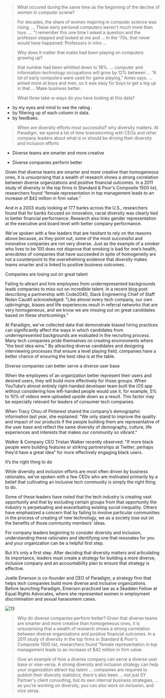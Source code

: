  > What occured during the same time as the beginning of the decline of women in computer sciene?
 
 > For decades, the share of women majoring in computer science was rising. ... These early personal computers weren't much more than toys. ... "I remember this one time I asked a question and the professor stopped and looked at me and ... In the '70s, that never would have happened: Professors in intro ...

>Why does it matter that males had been playing on computers growing up?

> that number had been whittled down to 18%. ... computer and information-technology occupations will grow by 12% between ... “A lot of early computers were used for game playing,” Ames says. ... aimed more at boys and men, so it was easy for boys to get a leg up in that ... Make business better.

> What three take-a-ways do you have looking at this data?
* by my eyes and mind to see the rating .
* by filtering up of each column in data.
* by feedbaks.

>When are diversity efforts most successful?
why diversity matters. At Paradigm, we spend a lot of time brainstorming with CEOs and other company leaders about what is or should be driving their diversity and inclusion efforts
* Diverse teams are smarter and more creative 

* Diverse companies perform better

Given that diverse teams are smarter and more creative than homogeneous ones, it is unsurprising that a wealth of research shows a strong correlation between diverse organizations and positive financial outcomes. In a 2011 study of diversity in the top firms in Standard & Poor's Composite 1500 list, researchers found “female representation in top management leads to an increase of $42 million in firm value.”


And in a 2003 study looking at 177 banks across the U.S., researchers found that for banks focused on innovation, racial diversity was clearly tied to better financial performance. Research also links gender representation at the executive and board level with better company performance.  

We’ve spoken with a few leaders that are hesitant to rely on the reasons above because, as they point out, some of the most successful and innovative companies are not very diverse. Just as the example of a smoker who lives to be 100 does not disprove that smoking is bad for one’s health, anecdotes of companies that have succeeded in spite of homogeneity are not a counterpoint to the overwhelming evidence that diversity makes teams smarter and is linked to positive business outcomes.  

Companies are losing out on great talent 

Failing to attract and hire employees from underrepresented backgrounds leads companies to miss out on incredible talent. In a recent blog post describing a partnership with Code2040, Slack Engineering Chief of Staff Nolan Caudill acknowledged: "Like almost every tech company, our own upbringings, biases and life experiences result in referral networks that are very homogeneous, and we know we are missing out on great candidates based on these shortcomings."

At Paradigm, we've collected data that demonstrate biased hiring practices can significantly affect the ways in which candidates from underrepresented backgrounds are evaluated in the recruiting process. Many tech companies pride themselves on creating environments where "the best idea wins." By attracting diverse candidates and designing interviewing processes that ensure a level playing field, companies have a better chance of ensuring the best idea is at the table. 

Diverse companies can better serve a diverse user base 

When the employees of an organization better represent their users and desired users, they will build more effectively for those groups. When YouTube’s almost entirely right-handed developer team built the iOS app without considering how left-handed people would use it, for example, 5% to 10% of videos were uploaded upside down as a result. This factor may be especially relevant for leaders of consumer tech companies.

When Tracy Chou of Pinterest shared the company’s demographic information last year, she explained: "We only stand to improve the quality and impact of our products if the people building them are representative of the user base and reflect the same diversity of demography, culture, life experiences and interests that makes our community so vibrant."

Walker & Company CEO Tristan Walker recently observed: "If more black people were building features or striking partnerships at Twitter, perhaps they’d have a great idea" for more effectively engaging black users.  

It’s the right thing to do 

While diversity and inclusion efforts are most often driven by business rationales, we’ve spoken with a few CEOs who are motivated primarily by a belief that cultivating an inclusive tech community is simply the right thing to do.

Some of these leaders have noted that the tech industry is creating vast opportunity and that by excluding certain groups from that opportunity the industry is perpetuating and exacerbating existing social inequality. Others have emphasized a concern that by failing to involve particular communities in the process of creating of new technology, we as a society lose out on the benefits of those community members’ ideas. 

For company leaders beginning to consider diversity and inclusion, understanding these rationales and identifying one that resonates for you and your organization can be a helpful first step.

But it’s only a first step. After deciding that diversity matters and articulating its importance, leaders must create a strategy for building a more diverse, inclusive company and an accountability plan to ensure that strategy is effective.

Joelle Emerson is co-founder and CEO of Paradigm, a strategy firm that helps tech companies build more diverse and inclusive organizations. Before launching Paradigm, Emerson practiced law as a Skadden Fellow at Equal Rights Advocates, where she represented women in employment discrimination and sexual harassment cases.



![13](https://tpc.googlesyndication.com/simgad/10304360146528257008?sqp=4sqPyQQrQikqJwhfEAEdAAC0QiABKAEwCTgDQPCTCUgAUAFYAWBfcAJ4AcUBLbKdPg&rs=AOga4qmgCisqtn3UMYM_zwjkyWQyPCXxtQ)


>Why do diverse companies perform better?
> Given that diverse teams are smarter and more creative than homogeneous ones, it is unsurprising that a wealth of research shows a strong correlation between diverse organizations and positive financial outcomes. In a 2011 study of diversity in the top firms in Standard & Poor's Composite 1500 list, researchers found “female representation in top management leads to an increase of $42 million in firm value.


>Give an example of how a diverse company can serve a diverse user base or vise-versa.
> A strong diversity and inclusion strategy can help your organization attract top talent ... companies are required to publish their diversity statistics; there's also been ... not just SY Partner's client consulting, but its own internal business strategies, ... as you're working on diversity, you can also work on inclusion, and vice versa.

>
